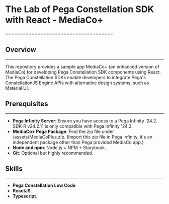 # The Lab of Pega Constellation SDK with React - MediaCo+
=====================================

## Overview
-----------

This repository provides a sample app MediaCo+ (an enhanced version of MediaCo) for developing Pega Constellation SDK components using React. The Pega Constellation SDKs enable developers to integrate Pega's ConstellationJS Engine APIs with alternative design systems, such as Material UI.

## Prerequisites
---------------

- **Pega Infinity Server**: Ensure you have access to a Pega Infinity '24.2. SDK-R v24.2.11 is only compatible with Pega Infinity '24.2.
- **MediaCo+ Pega Package**: Find the zip file under /assets/MediaCoPlus.zip. (Import this zip file in Pega Infinity, it's an independent package other than Pega provided MediaCo app.)
- **Node and npm**: Node.js + NPM + Storybook.
- **Git**: Optional but highly recommended.

## Skills
---------------

- **Pega Constellation Low Code**.
- **ReactJS**.
- **Typescript**.
